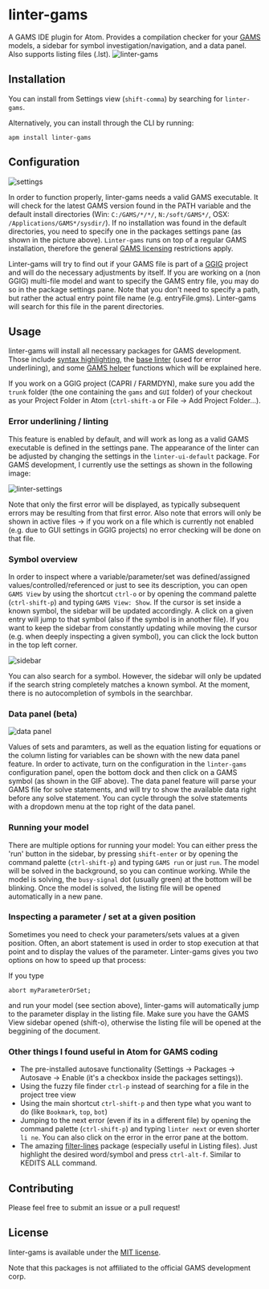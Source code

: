 # linter-gams

A GAMS IDE plugin for Atom. Provides a compilation checker for your [GAMS](https://www.gams.com/) models,
a sidebar for symbol investigation/navigation, and a data panel. Also supports listing files (.lst).
![linter-gams](https://user-images.githubusercontent.com/20703207/40918732-754cd8de-6807-11e8-8e41-b1231e625d9a.gif)

## Installation
You can install from Settings view (`shift-comma`) by searching for `linter-gams`.

Alternatively, you can install through the CLI by running:

```
apm install linter-gams
```

## Configuration

![settings](https://user-images.githubusercontent.com/20703207/43004451-1f473a2c-8c30-11e8-9a51-8203fc7121b0.png)

In order to function properly, linter-gams needs a valid GAMS executable. It will check for the latest GAMS version found in the PATH variable and the default install directories (Win: `C:/GAMS/*/*/`, `N:/soft/GAMS*/`, OSX: `/Applications/GAMS*/sysdir/`).
If no installation was found in the default directories, you need to specify one in the packages settings pane (as shown in the picture above). `Linter-gams` runs on top of a regular GAMS installation, therefore the general [GAMS licensing](https://www.gams.com/latest/docs/UG_License.html) restrictions apply.

Linter-gams will try to find out if your GAMS file is part of a [GGIG](http://www.ilr.uni-bonn.de/em/rsrch/ggig/ggig_e.htm) project and will do the necessary adjustments by itself. If you are working on a (non GGIG) multi-file model and want to specify the GAMS entry file, you may do so in the package settings pane. Note that you don't need to specify a path, but rather the actual entry point file name (e.g. entryFile.gms). Linter-gams will search for this file in the parent directories.


## Usage

linter-gams will install all necessary packages for GAMS development. Those include [syntax highlighting](atom-language-gams), the [base linter](https://atom.io/packages/linter) (used for error underlining), and some [GAMS helper](https://atom.io/packages/gams-helpers) functions which will be explained here.

If you work on a GGIG project (CAPRI / FARMDYN), make sure you add the `trunk` folder (the one containing the `gams` and `GUI` folder) of your checkout as your Project Folder in Atom (`ctrl-shift-a` or File -> Add Project Folder...).

### Error underlining / linting
This feature is enabled by default, and will work as long as a valid GAMS executable is defined in the settings pane. The appearance of the linter can be adjusted by changing the settings in the `linter-ui-default` package. For GAMS development, I currently use the settings as shown in the following image:

![linter-settings](https://user-images.githubusercontent.com/20703207/38366895-789ff5fc-38e1-11e8-95fe-f70dea16e1a8.PNG)

Note that only the first error will be displayed, as typically subsequent errors may be resulting from that first error. Also note that errors will only be shown in active files -> if you work on a file which is currently not enabled (e.g. due to GUI settings in GGIG projects) no error checking will be done on that file.


### Symbol overview
In order to inspect where a variable/parameter/set was defined/assigned values/controlled/referenced or just to see its description, you can open `GAMS View` by using the shortcut `ctrl-o` or by opening the command palette (`ctrl-shift-p`) and typing `GAMS View: Show`. If the cursor is set inside a known symbol, the sidebar will be updated accordingly. A click on a given entry will jump to that symbol (also if the symbol is in another file). If you want to keep the sidebar from constantly updating while moving the cursor (e.g. when deeply inspecting a given symbol), you can click the lock button in the top left corner.

![sidebar](https://user-images.githubusercontent.com/20703207/40918757-892cfd84-6807-11e8-8cbe-d1a01b6aff8d.PNG)

You can also search for a symbol. However, the sidebar will only be updated if the search string completely matches a known symbol. At the moment, there is no autocompletion of symbols in the searchbar.

### Data panel (beta)
![data panel](https://user-images.githubusercontent.com/20703207/44646597-d61da880-a9db-11e8-8b09-99c11ad04ab0.gif)

Values of sets and paramters, as well as the equation listing for equations or the column listing for variables can be shown with the new data panel feature. In order to activate, turn on the configuration in the `linter-gams` configuration panel, open the bottom dock and then click on a GAMS symbol (as shown in the GIF above). The data panel feature will parse your GAMS file for solve statements, and will try to show the available data right before any solve statement. You can cycle through the solve statements with a dropdown menu at the top right of the data panel.

### Running your model

There are multiple options for running your model: You can either press the 'run' button in the sidebar, by pressing `shift-enter` or by opening the command palette (`ctrl-shift-p`) and typing `GAMS run` or just `run`. The model will be solved in the background, so you can continue working. While the model is solving, the `busy-signal` dot (usually green) at the bottom will be blinking. Once the model is solved, the listing file will be opened automatically in a new pane.

### Inspecting a parameter / set at a given position

Sometimes you need to check your parameters/sets values at a given position. Often, an abort statement is used in order to stop execution at that point and to display the values of the parameter. Linter-gams gives you two options on how to speed up that process:

If you type
```GAMS
abort myParameterOrSet;
```
and run your model (see section above), linter-gams will automatically jump to the parameter display in the listing file. Make sure you have the GAMS View sidebar opened (shift-o), otherwise the listing file will be opened at the beggining of the document.

### Other things I found useful in Atom for GAMS coding
  - The pre-installed autosave functionality (Settings -> Packages -> Autosave -> Enable (it's a checkbox inside the packages settings)).
  - Using the fuzzy file finder `ctrl-p` instead of searching for a file in the project tree view
  - Using the main shortcut `ctrl-shift-p` and then type what you want to do (like `Bookmark`, `top`, `bot`)
  - Jumping to the next error (even if its in a different file) by opening the command palette (`ctrl-shift-p`) and typing `linter next` or even shorter `li ne`. You can also click on the error in the error pane at the bottom.
  - The amazing [filter-lines](https://atom.io/packages/filter-lines) package (especially useful in Listing files). Just highlight the desired word/symbol and press `ctrl-alt-f`. Similar to KEDITS ALL command.


## Contributing

Please feel free to submit an issue or a pull request!

## License

linter-gams is available under the [MIT license](http://opensource.org/licenses/MIT).

Note that this packages is not affiliated to the official GAMS development corp.
